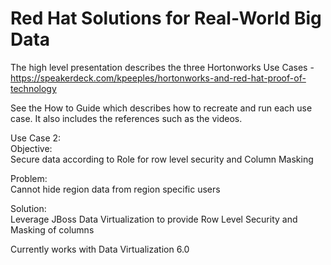 Red Hat Solutions for Real-World Big Data  
=============================================  
  
The high level presentation describes the three Hortonworks Use Cases - https://speakerdeck.com/kpeeples/hortonworks-and-red-hat-proof-of-technology  
  
See the How to Guide which describes how to recreate and run each use case.  It also includes the references such as the videos.  
  
Use Case 2:  
Objective:  
Secure data according to Role for row level security and Column Masking  
  
Problem:  
Cannot hide region data from region specific users  
  
Solution:  
Leverage JBoss Data Virtualization to provide Row Level Security and Masking of columns  
  
Currently works with Data Virtualization 6.0  